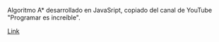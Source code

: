 Algoritmo A* desarrollado en JavaSript, copiado del canal de YouTube "Programar es increíble".

[Link](https://www.youtube.com/watch?v=NWS-_VsMab4&list=PLcch-NM9DjTXNqvPBQM1UC5pSHLtNoMCS&index=1&t=4608s)